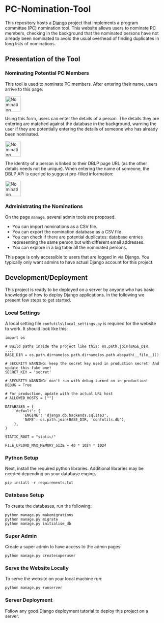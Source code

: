# PC-Nomination-Tool

This repository hosts a [Django](https://www.djangoproject.com/) project that implements a
program committee (PC) nomination tool. This website allows users to nominate PC members, checking in
the background that the nominated persons have not already been nominated to avoid the usual 
overhead of finding duplicates in long lists of nominations.

## Presentation of the Tool

### Nominating Potential PC Members

This tool is used to nominate PC members. After entering their name, users arrive to this page:

<img src="https://github.com/uendriss/PC-Nomination-Tool/tree/main/readme_imgs/nom_nomination.png" alt="Nomination page" height="50vh"/>

Using this form, users can enter the details of a person. The details they are entering are matched
against the database in the background, warning the user if they are potentially entering the details
of someone who has already been nominated.

<img src="https://github.com/uendriss/PC-Nomination-Tool/tree/main/readme_imgs/nom_duplicates.png" alt="Nomination page" height="50vh"/>

The identity of a person is linked to their DBLP page URL (as the other details needs not be unique).
When entering the name of someone, the DBLP API is queried to suggest pre-filled information:

<img src="https://github.com/uendriss/PC-Nomination-Tool/tree/main/readme_imgs/nom_DBLP.png" alt="Nomination page" height="50vh"/>

### Administrating the Nominations

On the page `manage`, several admin tools are proposed.

- You can import nominations as a CSV file.
- You can export the nomination database as a CSV file.
- You can check if there are potential duplicates: database entries representing the same person
but with different email addresses.
- You can explore in a big table all the nominated persons.

This page is only accessible to users that are logged in via Django. You typically only want admins to have actual
Django account for this project.

## Development/Deployment

This project is ready to be deployed on a server by anyone who has basic knowledge of how to deploy
Django applications. In the following we present few steps to get started.

### Local Settings

A local setting file `confutils\local_settings.py` is required for the website to work. It should
look like this:

```
import os

# Build paths inside the project like this: os.path.join(BASE_DIR, ...)
BASE_DIR = os.path.dirname(os.path.dirname(os.path.abspath(__file__)))

# SECURITY WARNING: keep the secret key used in production secret! And update this fake one!
SECRET_KEY = 'secret'

# SECURITY WARNING: don't run with debug turned on in production!
DEBUG = True

# For production, update with the actual URL host
# ALLOWED_HOSTS = [""]

DATABASES = {
    'default': {
        'ENGINE': 'django.db.backends.sqlite3',
        'NAME': os.path.join(BASE_DIR, 'confutils.db'),
    },
}

STATIC_ROOT = "static/"

FILE_UPLOAD_MAX_MEMORY_SIZE = 40 * 1024 * 1024
````

### Python Setup

Next, install the required python libraries. Additional libraries may be needed depending on your
database engine.

```shell
pip install -r requirements.txt
```

### Database Setup

To create the databases, run the following:

```shell
python manage.py makemigrations
python manage.py migrate
python manage.py initialise_db
```

### Super Admin

Create a super admin to have access to the admin pages:

```shell
python manage.py createsuperuser
```

### Serve the Website Locally

To serve the website on your local machine run: 

```
python manage.py runserver
```

### Server Deployment

Follow any good Django deployment tutorial to deploy this project on a server.
